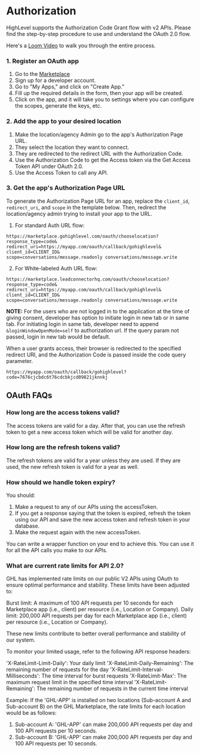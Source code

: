 # Authorization

HighLevel supports the Authorization Code Grant flow with v2 APIs. Please find the step-by-step procedure to use and understand the OAuth 2.0 flow.

Here's a [Loom Video](https://www.loom.com/share/f32384758de74a4dbb647e0b7962c4ea?sid=0907a66d-a160-4b51-bcd4-c47ebae37fca) to walk you through the entire process.

### 1. Register an OAuth app

1. Go to the [Marketplace](https://marketplace.gohighlevel.com)
2. Sign up for a developer account.
3. Go to "My Apps," and click on "Create App."
4. Fill up the required details in the form, then your app will be created.
5. Click on the app, and it will take you to settings where you can configure the scopes, generate the keys, etc.

### 2. Add the app to your desired location

1. Make the location/agency Admin go to the app's Authorization Page URL.
2. They select the location they want to connect.
3. They are redirected to the redirect URL with the Authorization Code.
4. Use the Authorization Code to get the Access token via the Get Access Token API under OAuth 2.0.
5. Use the Access Token to call any API.

### 3. Get the app's Authorization Page URL

To generate the Authorization Page URL for an app, replace the `client_id`, `redirect_uri`, and `scope` in the template below. Then, redirect the location/agency admin trying to install your app to the URL.

1. For standard Auth URL flow:

```
https://marketplace.gohighlevel.com/oauth/chooselocation?
response_type=code&
redirect_uri=https://myapp.com/oauth/callback/gohighlevel&
client_id=CLIENT_ID&
scope=conversations/message.readonly conversations/message.write
```

2. For White-labeled Auth URL flow:

```
https://marketplace.leadconnectorhq.com/oauth/chooselocation?
response_type=code&
redirect_uri=https://myapp.com/oauth/callback/gohighlevel&
client_id=CLIENT_ID&
scope=conversations/message.readonly conversations/message.write
```

<b>NOTE:</b> For the users who are not logged in to the application at the time of giving consent, developer has option to initiate login in new tab or in same tab. For initiating login in same tab, developer need to append `&loginWindowOpenMode=self` to authorization url. If the query param not passed, login in new tab would be default.

When a user grants access, their browser is redirected to the specified redirect URI, and the Authorization Code is passed inside the code query parameter.

```
https://myapp.com/oauth/callback/gohighlevel?code=7676cjcbdc6t76cdcbkjcd09821jknnkj
```

## OAuth FAQs

### How long are the access tokens valid?

The access tokens are valid for a day. After that, you can use the refresh token to get a new access token which will be valid for another day.

### How long are the refresh tokens valid?

The refresh tokens are valid for a year unless they are used. If they are used, the new refresh token is valid for a year as well.

### How should we handle token expiry?

You should:

1. Make a request to any of our APIs using the accessToken.
2. If you get a response saying that the token is expired, refresh the token using our API and save the new access token and refresh token in your database.
3. Make the request again with the new accessToken.

You can write a wrapper function on your end to achieve this. You can use it for all the API calls you make to our APIs.

### What are current rate limits for API 2.0?

GHL has implemented rate limits on our public V2 APIs using OAuth to ensure optimal performance and stability. These limits have been adjusted to:

Burst limit: A maximum of 100 API requests per 10 seconds for each Marketplace app (i.e., client) per resource (i.e., Location or Company).
Daily limit: 200,000 API requests per day for each Marketplace app (i.e., client) per resource (i.e., Location or Company).

These new limits contribute to better overall performance and stability of our system.

To monitor your limited usage, refer to the following API response headers:

'X-RateLimit-Limit-Daily': Your daily limit
'X-RateLimit-Daily-Remaining': The remaining number of requests for the day
'X-RateLimit-Interval-Milliseconds': The time interval for burst requests
'X-RateLimit-Max': The maximum request limit in the specified time interval
'X-RateLimit-Remaining': The remaining number of requests in the current time interval

Example: If the 'GHL-APP' is installed on two locations (Sub-account A and Sub-account B) on the GHL Marketplace, the rate limits for each location would be as follows:

1. Sub-account A: 'GHL-APP' can make 200,000 API requests per day and 100 API requests per 10 seconds.
2. Sub-account B: 'GHL-APP' can make 200,000 API requests per day and 100 API requests per 10 seconds.
